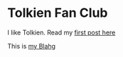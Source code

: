 # Tolkien Fan Club

I like Tolkien. Read my [first post here](/majesty)

This is [my Blahg](/blahg)
